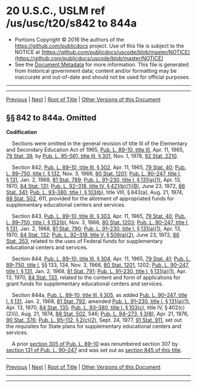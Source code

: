 ---
---

# 20 U.S.C., USLM ref /us/usc/t20/s842 to 844a

* Portions Copyright © 2016 the authors of the https://github.com/publicdocs project.
  Use of this file is subject to the NOTICE at [https://github.com/publicdocs/uscode/blob/master/NOTICE](https://github.com/publicdocs/uscode/blob/master/NOTICE)
* See the [Document Metadata](././../../../../..//README.md) for more information.
  This file is generated from historical government data; content and/or formatting may be inaccurate and out-of-date and should not be used for official purposes.

----------
----------

[Previous](./../../../../..//us/usc/t20/ch24/schII/m__us_usc_t20_s841.md) | [Next](./../../../../..//us/usc/t20/ch24/schII/m__us_usc_t20_s844b.md) | [Root of Title](./../../../../../) | [Other Versions of this Document](https://publicdocs.github.io/go/links?ns=uslm&ref=%2Fus%2Fusc%2Ft20%2Fs842+to+844a)

## §§ 842 to 844a. Omitted

 __Codification__ 

    Sections were omitted in the general revision of title III of the Elementary and Secondary Education Act of 1965, [Pub. L. 89–10, title III][/us/pl/89/10], Apr. 11, 1965, [79 Stat. 39][/us/stat/79/39], by [Pub. L. 95–561, title III, § 301][/us/pl/95/561/s301], Nov. 1, 1978, [92 Stat. 2210][/us/stat/92/2210].

    Section 842, [Pub. L. 89–10, title III, § 302][/us/pl/89/10/s302], Apr. 11, 1965, [79 Stat. 40][/us/stat/79/40]; [Pub. L. 89–750, title I, § 132][/us/pl/89/750/s132], Nov. 3, 1966, [80 Stat. 1201][/us/stat/80/1201]; [Pub. L. 90–247, title I, § 131][/us/pl/90/247/s131], Jan. 2, 1968, [81 Stat. 789][/us/stat/81/789]; [Pub. L. 91–230, title I, § 131(a)(1)][/us/pl/91/230/s131/a/1], Apr. 13, 1970, [84 Stat. 131][/us/stat/84/131]; [Pub. L. 92–318, title IV, § 421(b)(1)(B)][/us/pl/92/318/s421/b/1/B], June 23, 1972, [86 Stat. 341][/us/stat/86/341]; [Pub. L. 93–380, title I, § 103(b)][/us/pl/93/380/s103/b], title VIII, § 843(a), Aug. 21, 1974, [88 Stat. 502][/us/stat/88/502], 611, provided for the allotment of appropriated funds for supplementary educational centers and services.

    Section 843, [Pub. L. 89–10, title III, § 303][/us/pl/89/10/s303], Apr. 11, 1965, [79 Stat. 40][/us/stat/79/40]; [Pub. L. 89–750, title I, § 152(b)][/us/pl/89/750/s152/b], Nov. 3, 1966, [80 Stat. 1203][/us/stat/80/1203]; [Pub. L. 90–247, title I, § 131][/us/pl/90/247/s131], Jan. 2, 1968, [81 Stat. 790][/us/stat/81/790]; [Pub. L. 91–230, title I, § 131(a)(1)][/us/pl/91/230/s131/a/1], Apr. 13, 1970, [84 Stat. 132][/us/stat/84/132]; [Pub. L. 92–318, title V, § 509(a)(2)][/us/pl/92/318/s509/a/2], June 23, 1972, [86 Stat. 353][/us/stat/86/353], related to the uses of Federal funds for supplementary educational centers and services.

    Section 844, [Pub. L. 89–10, title III, § 304][/us/pl/89/10/s304], Apr. 11, 1965, [79 Stat. 41][/us/stat/79/41]; [Pub. L. 89–750, title I][/us/pl/89/750], §§ 133, 134, Nov. 3, 1966, [80 Stat. 1201][/us/stat/80/1201], 1202; [Pub. L. 90–247, title I, § 131][/us/pl/90/247/s131], Jan. 2, 1968, [81 Stat. 791][/us/stat/81/791]; [Pub. L. 91–230, title I, § 131(a)(1)][/us/pl/91/230/s131/a/1], Apr. 13, 1970, [84 Stat. 133][/us/stat/84/133], related to the content and form of applications for grant funds for supplementary educational centers and services.

    Section 844a, [Pub. L. 89–10, title III, § 305][/us/pl/89/10/s305], as added [Pub. L. 90–247, title I, § 131][/us/pl/90/247/s131], Jan. 2, 1968, [81 Stat. 792][/us/stat/81/792]; amended [Pub. L. 91–230, title I, § 131(a)(1)][/us/pl/91/230/s131/a/1], Apr. 13, 1970, [84 Stat. 135][/us/stat/84/135]; [Pub. L. 93–380, title I, § 103(c)][/us/pl/93/380/s103/c], title IV, § 402(c)(2)(i), Aug. 21, 1974, [88 Stat. 502][/us/stat/88/502], 546; [Pub. L. 94–273, § 3(8)][/us/pl/94/273/s3/8], Apr. 21, 1976, [90 Stat. 376][/us/stat/90/376]; [Pub. L. 95–112, § 2(c)(2)][/us/pl/95/112/s2/c/2], Sept. 24, 1977, [91 Stat. 911][/us/stat/91/911], set out the requisites for State plans for supplementary educational centers and services.

    A prior [section 305 of Pub. L. 89–10][/us/pl/89/10/s305] was renumbered section 307 by [section 131 of Pub. L. 90–247][/us/pl/90/247/s131] and was set out as [section 845 of this title][/us/usc/t20/s845].

----------

[Previous](./../../../../..//us/usc/t20/ch24/schII/m__us_usc_t20_s841.md) | [Next](./../../../../..//us/usc/t20/ch24/schII/m__us_usc_t20_s844b.md) | [Root of Title](./../../../../../) | [Other Versions of this Document](https://publicdocs.github.io/go/links?ns=uslm&ref=%2Fus%2Fusc%2Ft20%2Fs842+to+844a)

----------
----------

[/us/pl/89/10]: https://publicdocs.github.io/go/links?ns=uslm&ref=%2Fus%2Fpl%2F89%2F10
[/us/stat/79/39]: https://publicdocs.github.io/go/links?ns=uslm&ref=%2Fus%2Fstat%2F79%2F39
[/us/pl/95/561/s301]: https://publicdocs.github.io/go/links?ns=uslm&ref=%2Fus%2Fpl%2F95%2F561%2Fs301
[/us/stat/92/2210]: https://publicdocs.github.io/go/links?ns=uslm&ref=%2Fus%2Fstat%2F92%2F2210
[/us/pl/89/10/s302]: https://publicdocs.github.io/go/links?ns=uslm&ref=%2Fus%2Fpl%2F89%2F10%2Fs302
[/us/stat/79/40]: https://publicdocs.github.io/go/links?ns=uslm&ref=%2Fus%2Fstat%2F79%2F40
[/us/pl/89/750/s132]: https://publicdocs.github.io/go/links?ns=uslm&ref=%2Fus%2Fpl%2F89%2F750%2Fs132
[/us/stat/80/1201]: https://publicdocs.github.io/go/links?ns=uslm&ref=%2Fus%2Fstat%2F80%2F1201
[/us/pl/90/247/s131]: https://publicdocs.github.io/go/links?ns=uslm&ref=%2Fus%2Fpl%2F90%2F247%2Fs131
[/us/stat/81/789]: https://publicdocs.github.io/go/links?ns=uslm&ref=%2Fus%2Fstat%2F81%2F789
[/us/pl/91/230/s131/a/1]: https://publicdocs.github.io/go/links?ns=uslm&ref=%2Fus%2Fpl%2F91%2F230%2Fs131%2Fa%2F1
[/us/stat/84/131]: https://publicdocs.github.io/go/links?ns=uslm&ref=%2Fus%2Fstat%2F84%2F131
[/us/pl/92/318/s421/b/1/B]: https://publicdocs.github.io/go/links?ns=uslm&ref=%2Fus%2Fpl%2F92%2F318%2Fs421%2Fb%2F1%2FB
[/us/stat/86/341]: https://publicdocs.github.io/go/links?ns=uslm&ref=%2Fus%2Fstat%2F86%2F341
[/us/pl/93/380/s103/b]: https://publicdocs.github.io/go/links?ns=uslm&ref=%2Fus%2Fpl%2F93%2F380%2Fs103%2Fb
[/us/stat/88/502]: https://publicdocs.github.io/go/links?ns=uslm&ref=%2Fus%2Fstat%2F88%2F502
[/us/pl/89/10/s303]: https://publicdocs.github.io/go/links?ns=uslm&ref=%2Fus%2Fpl%2F89%2F10%2Fs303
[/us/stat/79/40]: https://publicdocs.github.io/go/links?ns=uslm&ref=%2Fus%2Fstat%2F79%2F40
[/us/pl/89/750/s152/b]: https://publicdocs.github.io/go/links?ns=uslm&ref=%2Fus%2Fpl%2F89%2F750%2Fs152%2Fb
[/us/stat/80/1203]: https://publicdocs.github.io/go/links?ns=uslm&ref=%2Fus%2Fstat%2F80%2F1203
[/us/pl/90/247/s131]: https://publicdocs.github.io/go/links?ns=uslm&ref=%2Fus%2Fpl%2F90%2F247%2Fs131
[/us/stat/81/790]: https://publicdocs.github.io/go/links?ns=uslm&ref=%2Fus%2Fstat%2F81%2F790
[/us/pl/91/230/s131/a/1]: https://publicdocs.github.io/go/links?ns=uslm&ref=%2Fus%2Fpl%2F91%2F230%2Fs131%2Fa%2F1
[/us/stat/84/132]: https://publicdocs.github.io/go/links?ns=uslm&ref=%2Fus%2Fstat%2F84%2F132
[/us/pl/92/318/s509/a/2]: https://publicdocs.github.io/go/links?ns=uslm&ref=%2Fus%2Fpl%2F92%2F318%2Fs509%2Fa%2F2
[/us/stat/86/353]: https://publicdocs.github.io/go/links?ns=uslm&ref=%2Fus%2Fstat%2F86%2F353
[/us/pl/89/10/s304]: https://publicdocs.github.io/go/links?ns=uslm&ref=%2Fus%2Fpl%2F89%2F10%2Fs304
[/us/stat/79/41]: https://publicdocs.github.io/go/links?ns=uslm&ref=%2Fus%2Fstat%2F79%2F41
[/us/pl/89/750]: https://publicdocs.github.io/go/links?ns=uslm&ref=%2Fus%2Fpl%2F89%2F750
[/us/stat/80/1201]: https://publicdocs.github.io/go/links?ns=uslm&ref=%2Fus%2Fstat%2F80%2F1201
[/us/pl/90/247/s131]: https://publicdocs.github.io/go/links?ns=uslm&ref=%2Fus%2Fpl%2F90%2F247%2Fs131
[/us/stat/81/791]: https://publicdocs.github.io/go/links?ns=uslm&ref=%2Fus%2Fstat%2F81%2F791
[/us/pl/91/230/s131/a/1]: https://publicdocs.github.io/go/links?ns=uslm&ref=%2Fus%2Fpl%2F91%2F230%2Fs131%2Fa%2F1
[/us/stat/84/133]: https://publicdocs.github.io/go/links?ns=uslm&ref=%2Fus%2Fstat%2F84%2F133
[/us/pl/89/10/s305]: https://publicdocs.github.io/go/links?ns=uslm&ref=%2Fus%2Fpl%2F89%2F10%2Fs305
[/us/pl/90/247/s131]: https://publicdocs.github.io/go/links?ns=uslm&ref=%2Fus%2Fpl%2F90%2F247%2Fs131
[/us/stat/81/792]: https://publicdocs.github.io/go/links?ns=uslm&ref=%2Fus%2Fstat%2F81%2F792
[/us/pl/91/230/s131/a/1]: https://publicdocs.github.io/go/links?ns=uslm&ref=%2Fus%2Fpl%2F91%2F230%2Fs131%2Fa%2F1
[/us/stat/84/135]: https://publicdocs.github.io/go/links?ns=uslm&ref=%2Fus%2Fstat%2F84%2F135
[/us/pl/93/380/s103/c]: https://publicdocs.github.io/go/links?ns=uslm&ref=%2Fus%2Fpl%2F93%2F380%2Fs103%2Fc
[/us/stat/88/502]: https://publicdocs.github.io/go/links?ns=uslm&ref=%2Fus%2Fstat%2F88%2F502
[/us/pl/94/273/s3/8]: https://publicdocs.github.io/go/links?ns=uslm&ref=%2Fus%2Fpl%2F94%2F273%2Fs3%2F8
[/us/stat/90/376]: https://publicdocs.github.io/go/links?ns=uslm&ref=%2Fus%2Fstat%2F90%2F376
[/us/pl/95/112/s2/c/2]: https://publicdocs.github.io/go/links?ns=uslm&ref=%2Fus%2Fpl%2F95%2F112%2Fs2%2Fc%2F2
[/us/stat/91/911]: https://publicdocs.github.io/go/links?ns=uslm&ref=%2Fus%2Fstat%2F91%2F911
[/us/pl/89/10/s305]: https://publicdocs.github.io/go/links?ns=uslm&ref=%2Fus%2Fpl%2F89%2F10%2Fs305
[/us/pl/90/247/s131]: https://publicdocs.github.io/go/links?ns=uslm&ref=%2Fus%2Fpl%2F90%2F247%2Fs131
[/us/usc/t20/s845]: https://publicdocs.github.io/go/links?ns=uslm&ref=%2Fus%2Fusc%2Ft20%2Fs845


